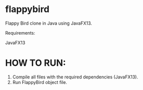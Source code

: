 # flappybird
Flappy Bird clone in Java using JavaFX13.

Requirements:

JavaFX13

# HOW TO RUN:

1. Compile all files with the required dependencies (JavaFX13).
2. Run FlappyBird object file.
